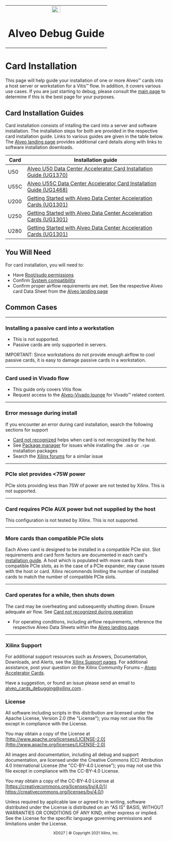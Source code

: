 ﻿<table class="sphinxhide">
 <tr>
   <td align="center"><img src="https://www.xilinx.com/content/dam/xilinx/imgs/press/media-kits/corporate/xilinx-logo.png" width="30%"/><h1>Alveo Debug Guide</h1>
   </td>
 </tr>
</table>

# Card Installation

  This page will help guide your installation of one or more Alveo™ cards into a host server or workstation for a Vitis™ flow.  In addition, it covers various use cases.  If you are just starting to debug, please consult the [main page](../README.md) to determine if this is the best page for your purposes.

## Card Installation Guides

Card installation consists of intalling the card into a server and software installation.  The installation steps for both are provided in the respective card installation guide.  Links to various guides are given in the table below.  The [Alveo landing page](https://www.xilinx.com/products/boards-and-kits/alveo.html) provides additional card details along with links to software installation downloads.

| Card | Installation guide                                                                                                                                                                                                     |
| ---- | ---------------------------------------------------------------------------------------------------------------------------------------------------------------------------------------------------------------------- |
| U50  | [Alveo U50 Data Center Accelerator Card Installation Guide (UG1370)](https://docs.xilinx.com/v/u/en-US/ug1370-u50-installation)                                   |
| U55C  | [Alveo U55C Data Center Accelerator Card Installation Guide (UG1468)](https://docs.xilinx.com/v/u/en-US/ug1468-alveo-u55c)                                 |
| U200 | [Getting Started with Alveo Data Center Acceleration Cards (UG1301)](https://docs.xilinx.com/r/en-US/ug1301-getting-started-guide-alveo-accelerator-cards)                             |
| U250 | [Getting Started with Alveo Data Center Acceleration Cards (UG1301)](https://docs.xilinx.com/r/en-US/ug1301-getting-started-guide-alveo-accelerator-cards)                             |
| U280 | [Getting Started with Alveo Data Center Acceleration Cards (UG1301)](https://docs.xilinx.com/r/en-US/ug1301-getting-started-guide-alveo-accelerator-cards) |


## You Will Need

For card installation, you will need to:
- Have [Root/sudo permissions](common-steps.md#root-sudo-access)
- Confirm [System compatibility](check-system-compatibility.md)
- Confirm proper airflow requirements are met.  See the respective Alveo card Data Sheet from the [Alveo landing page](https://www.xilinx.com/products/boards-and-kits/alveo.html)

## Common Cases
- - -
### Installing a passive card into a workstation
- This is not supported.
- Passive cards are only supported in servers.

IMPORTANT: Since workstations do not provide enough airflow to cool passive cards, it is easy to damage passive cards in a workstation.

- - -
###  Card used in Vivado flow

- This guide only covers Vitis flow.
- Request access to the [Alveo-Vivado lounge](https://www.xilinx.com/member/alveo-vivado.html) for Vivado™ related content. 

- - -
### Error message during install

If you encounter an error during card installation, search the following sections for support
  * [Card not recognized](card-not-recognized.md) helps when card is not recognized by the host.
  * See [Package manager](package-manager.md) for issues while installing the `.deb` or `.rpm` installation packages
  * Search the [Xilinx forums](https://support.xilinx.com/s/topic/0TO2E000000YKXlWAO/alveo-accelerator-cards) for a similar issue

- - -
### PCIe slot provides <75W power

PCIe slots providing less than 75W of power are not tested by Xilinx. This is not supported.

- - -
### Card requires PCIe AUX power but not supplied by the host

This configuration is not tested by Xilinx. This is not supported.

- - -
### More cards than compatible PCIe slots

Each Alveo card is designed to be installed in a compatible PCIe slot. Slot requirements and card form factors are documented in each card's [installation guide](card-install.md#card-installation-guides). A host which is populated with more cards than compatible PCIe slots, as in the case of a PCIe expander, may cause issues with the host or card.  Xilinx recommends limiting the number of installed cards to match the number of compatible PCIe slots.
- - -
### Card operates for a while, then shuts down

 The card may be overheating and subsequently shutting down.  Ensure adequate air flow.  See [Card not recognized during operation](card-not-recognized.md#card-not-recognized-during-operation)
 * For operating conditions, including airflow requirements, reference the respective Alveo Data Sheets within the [Alveo landing page](https://www.xilinx.com/products/boards-and-kits/alveo.html).

 - - -

### Xilinx Support

For additional support resources such as Answers, Documentation, Downloads, and Alerts, see the [Xilinx Support pages](http://www.xilinx.com/support). For additional assistance, post your question on the Xilinx Community Forums – [Alveo Accelerator Cards](https://support.xilinx.com/s/topic/0TO2E000000YKXlWAO/alveo-accelerator-cards). 

Have a suggestion, or found an issue please send an email to alveo_cards_debugging@xilinx.com .

### License

All software including scripts in this distribution are licensed under the Apache License, Version 2.0 (the "License"); you may not use this file except in compliance with the License.

You may obtain a copy of the License at
[http://www.apache.org/licenses/LICENSE-2.0](http://www.apache.org/licenses/LICENSE-2.0)

All images and documentation, including all debug and support documentation, are licensed under the Creative Commons (CC) Attribution 4.0 International License (the "CC-BY-4.0 License"); you may not use this file except in compliance with the CC-BY-4.0 License.

You may obtain a copy of the CC-BY-4.0 License at
[https://creativecommons.org/licenses/by/4.0/]( https://creativecommons.org/licenses/by/4.0/)


Unless required by applicable law or agreed to in writing, software distributed under the License is distributed on an "AS IS" BASIS, WITHOUT WARRANTIES OR CONDITIONS OF ANY KIND, either express or implied. See the License for the specific language governing permissions and limitations under the License.

<p align="center"><sup>XD027 | &copy; Copyright 2021 Xilinx, Inc.</sup></p>
